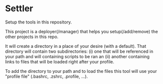 # Settler
Setup the tools in this repository.

This project is a deployer(/manager) that helps you setup(/add/remove) the other projects in this repo.

It will create a directory in a place of your desire (with a default). That directory will contain two subdirectories: (i) one that will be referenced in your path and will containing scripts to be ran an (ii) another containing links to files that will be loaded right after your profile.

To add the directory to your path and to load the files this tool will use your "profile file" (.bashrc, .zshrc, .profile, ...).

